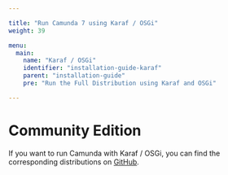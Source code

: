 ```yaml
---

title: "Run Camunda 7 using Karaf / OSGi"
weight: 39

menu:
  main:
    name: "Karaf / OSGi"
    identifier: "installation-guide-karaf"
    parent: "installation-guide"
    pre: "Run the Full Distribution using Karaf and OSGi"

---
```


# Community Edition

If you want to run Camunda with Karaf / OSGi, you can find the corresponding distributions on [GitHub](https://github.com/EximeeBPMS/eximeebpms-osgi/releases).
